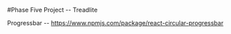 #Phase Five Project -- Treadlite


Progressbar -- https://www.npmjs.com/package/react-circular-progressbar
